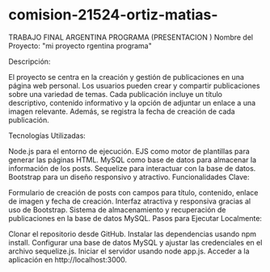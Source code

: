 # comision-21524-ortiz-matias-
TRABAJO FINAL ARGENTINA PROGRAMA (PRESENTACION )
Nombre del Proyecto: "mi proyecto rgentina programa"

Descripción:

El proyecto se centra en la creación y gestión de publicaciones en una página web personal. Los usuarios pueden crear y compartir publicaciones sobre una variedad de temas. Cada publicación incluye un título descriptivo, contenido informativo y la opción de adjuntar un enlace a una imagen relevante. Además, se registra la fecha de creación de cada publicación.

Tecnologías Utilizadas:

Node.js para el entorno de ejecución.
EJS como motor de plantillas para generar las páginas HTML.
MySQL como base de datos para almacenar la información de los posts.
Sequelize para interactuar con la base de datos.
Bootstrap para un diseño responsivo y atractivo.
Funcionalidades Clave:

Formulario de creación de posts con campos para título, contenido, enlace de imagen y fecha de creación.
Interfaz atractiva y responsiva gracias al uso de Bootstrap.
Sistema de almacenamiento y recuperación de publicaciones en la base de datos MySQL.
Pasos para Ejecutar Localmente:

Clonar el repositorio desde GitHub.
Instalar las dependencias usando npm install.
Configurar una base de datos MySQL y ajustar las credenciales en el archivo sequelize.js.
Iniciar el servidor usando node app.js.
Acceder a la aplicación en http://localhost:3000.
